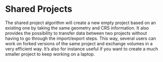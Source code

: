 # Shared Projects

The shared project algorithm will create a new empty project based on an existing one by taking the same geometry and CRS information. It also provides the possibility to transfer data between two projects without having to go through the import/export steps. This way, several users can work on forked versions of the same project and exchange volumes in a very efficient way. It’s also for instance useful if you want to create a much smaller project to keep working on a laptop.

